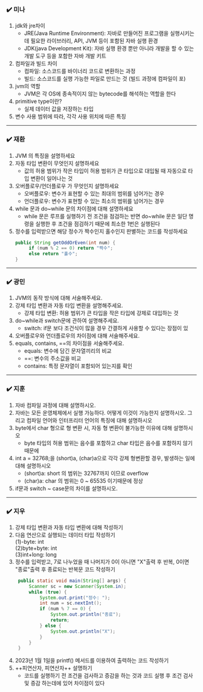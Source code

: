 ### ✔️ 미나
1. jdk와 jre차이
   - JRE(Java Runtime Environment): 자바로 만들어진 프로그램을 실행시키는데 필요한 라이브러리, API, JVM 등이 포함된 자바 실행 환경
   - JDK(java Development Kit): 자바 실행 환경 뿐만 아니라 개발을 할 수 있는 개발 도구 등을 포함한 자바 개발 키트
2. 컴파일과 빌드 차이
   - 컴파일: 소스코드를 바이너리 코드로 변환하는 과정
   - 빌드: 소스코드를 실행 가능한 파일로 만드는 것 (빌드 과정에 컴파일이 포)
3. jvm의 역할
   - JVM은 각 OS에 종속적이지 않는 bytecode를 해석하는 역할을 한다
4. primitive type이란?
   - 실제 데이터 값을 저장하는 타입
5. 변수 사용 범위에 따라, 각각 사용 위치에 따른 특징

***

### ✔️ 재환
1. JVM 의 특징을 설명하세요
2. 자동 타입 변환이 무엇인지 설명하세요
   - 값의 허용 범위가 작은 타입이 허용 범위가 큰 타입으로 대입될 때 자동으로 타입 변환이 일어나는 것
3. 오버플로우/언더플로우 가 무엇인지 설명하세요
   - 오버플로우: 변수가 표현할 수 있는 최대의 범위를 넘어가는 경우
   - 언더플로우: 변수가 표현할 수 있는 최소의 범위를 넘어가는 경우
4. while 문과 do~while 문의 차이점에 대해 설명하세요
   - while 문은 루프를 실행하기 전 조건을 점검하는 반면 do~while 문은 일단 명령을 실행한 후 조건을 점검하기 때문에 최소한 1번은 실행된다
5. 정수를 입력받으면 해당 정수가 짝수인지 홀수인지 판별하는 코드를 작성하세요
   ```java
   public String getOddOrEven(int num) {
        if (num % 2 == 0) return "짝수";
        else return "홀수";
   }
   ```

***

### ✔️ 광민
1. JVM의 동작 방식에 대해 서술해주세요.
2. 강제 타입 변환과 자동 타입 변환을 설명해주세요.
   - 강제 타입 변환: 허용 범위가 큰 타입을 작은 타입에 강제로 대입하는 것
3. do~while과 switch문에 관하여 설명해주세요.
   - switch: if문 보다 조건식이 많을 경우 간결하게 사용할 수 있다는 장점이 있
4. 오버플로우와 언더플로우의 차이점에 대해 서술해주세요.
5. equals, contains, ==의 차이점을 서술해주세요.
   - equals: 변수에 담긴 문자열끼리의 비교
   - ==: 변수의 주소값을 비교
   - contains: 특정 문자열이 포함되어 있는지를 확인
***

### ✔️ 지훈
1. 자바 컴파일 과정에 대해 설명하시오.
2. 자바는 모든 운영체제에서 실행 가능하다. 어떻게 이것이 가능한지 설명하시오. 그리고 컴파일 언어와 인터프리터 언어의 특징에 대해 설명하시오
3. byte에서 char 형으로 형 변환 시, 자동 형 변환이 불가능한 이유에 대해 설명하시오
   - byte 타입의 허용 범위는 음수를 포함하고 char 타입은 음수를 포함하지 않기 때문에
4. int a = 32768;을 (short)a, (char)a으로 각각 강제 형변환할 경우, 발생하는 일에 대해 설명하시오
   - (short)a: short 의 범위는 32767까지 이므로 overflow
   - (char)a: char 의 범위는 0 ~ 65535 이기때문에 정상
5. if문과 switch ~ case문의 차이를 설명하시오.
***

### ✔️ 지우
1. 강제 타입 변환과 자동 타입 변환에 대해 작성하기
2. 다음 연산으로 실행되는 데이터 타입 작성하기  
   (1)-byte: int  
   (2)byte+byte: int  
   (3)int+long: long  
3. 정수를 입력받고, 7로 나누었을 때 나머지가 0이 아니면 "X"출력 후 반복, 0이면 "종료"출력 후 종료되는 반복문 코드 작성하기
   ```java
    public static void main(String[] args) {
        Scanner sc = new Scanner(System.in);
        while (true) {
            System.out.print("정수: ");
            int num = sc.nextInt();
            if (num % 7 == 0) {
                System.out.println("종료");
                return;
            } else {
                System.out.println("X");
            }
        }
    }
   ```
4. 2023년 1월 1일을 printf() 메서드를 이용하여 출력하는 코드 작성하기
5. ++피연산자, 피연산자++ 설명하기
   - 코드를 실행하기 전 조건을 검사하고 증감을 하는 것과 코드 실행 후 조건 검사 및 증감 하는데에 있어 차이점이 있다
